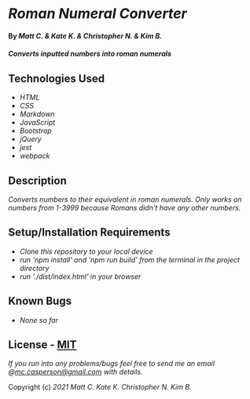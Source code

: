 # _Roman Numeral Converter_

#### By _**Matt C.** & **Kate K.** & **Christopher N.** & **Kim B.**_

#### _Converts inputted numbers into roman numerals_

## Technologies Used

* _HTML_
* _CSS_
* _Markdown_
* _JavaScript_
* _Bootstrap_
* _jQuery_
* _jest_
* _webpack_

## Description

_Converts numbers to their equivalent in roman numerals. Only works on numbers from 1-3999 because Romans didn't have any other numbers._

## Setup/Installation Requirements

* _Clone this repository to your local device_
* _run 'npm install' and 'npm run build' from the terminal in the project directory_
* _run './dist/index.html' in your browser_

## Known Bugs

* _None so far_

## License - [MIT](https://opensource.org/licenses/MIT)

_If you run into any problems/bugs feel free to send me an email @mc.casperson@gmail.com with details._

Copyright (c) _2021_ _Matt C._ _Kate K._ _Christopher N._ _Kim B._